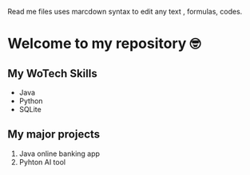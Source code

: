 Read me files uses marcdown syntax to edit any text , formulas, codes.

# Welcome to my repository 🤓

## My WoTech Skills
- Java
- Python
- SQLite

## My major projects
1. Java online banking app
2. Pyhton AI tool
